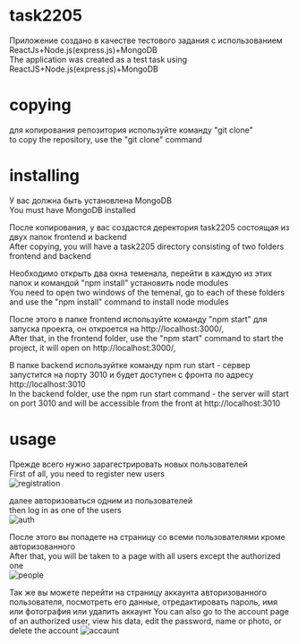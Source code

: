 # task2205
Приложение создано в качестве тестового задания с использованием ReactJs+Node.js(express.js)+MongoDB<br />
The application was created as a test task using ReactJS+Node.js(express.js)+MongoDB<br />

# copying
для копирования репозитория используйте команду "git clone"<br />
to copy the repository, use the "git clone" command<br />

# installing 
У вас должна быть установлена MongoDB<br />
You must have MongoDB installed<br />

После копирования, у вас создастся деректория task2205 состоящая из двух папок frontend и backend<br />
After copying, you will have a task2205 directory consisting of two folders frontend and backend<br />

Необходимо открыть два окна теменала, перейти в каждую из этих папок и командой "npm install" установить node modules<br />
You need to open two windows of the temenal, go to each of these folders and use the "npm install" command to install node modules<br />

После этого в папке frontend используйте команду "npm start" для запуска проекта, он откроется на http://localhost:3000/,<br />
After that, in the frontend folder, use the "npm start" command to start the project, it will open on http://localhost:3000/,<br />

В папке backend используйтке команду npm run start - сервер запустится на порту 3010 и будет доступен с фронта по адресу http://localhost:3010<br />
In the backend folder, use the npm run start command - the server will start on port 3010 and will be accessible from the front at http://localhost:3010<br />

# usage
Прежде всего нужно зарагестрировать новых пользователей<br />
First of all, you need to register new users<br />
![registration](https://github.com/PGVlasov/task2205/assets/47336018/7b4d3488-1469-4018-9624-190a309e3e11)<br />

далее авторизоваться одним из пользователей<br />
then log in as one of the users<br />
![auth](https://github.com/PGVlasov/task2205/assets/47336018/808cfbc7-4081-4550-8830-ae0b8824bf9d)<br />

После этого вы попадете на страницу со всеми пользователями кроме авторизованного<br />
After that, you will be taken to a page with all users except the authorized one<br />
![people](https://github.com/PGVlasov/task2205/assets/47336018/408e010d-9903-4e0e-850e-6e4d4f6192a0)

Так же вы можете перейти на страницу аккаунта авторизованного пользователя, 
посмотреть его данные, отредактировать пароль, имя или фотография или удалить аккаунт
You can also go to the account page of an authorized user,
view his data, edit the password, name or photo, or delete the account
![accaunt](https://github.com/PGVlasov/task2205/assets/47336018/e7214fc3-3589-4575-aae0-8903ba42b759)




